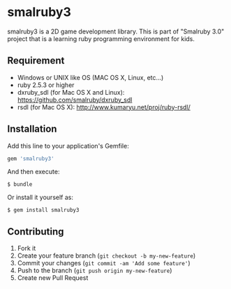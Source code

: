 # smalruby3

smalruby3 is a 2D game development library.
This is part of "Smalruby 3.0" project that is a learning ruby programming
environment for kids.

## Requirement

* Windows or UNIX like OS (MAC OS X, Linux, etc...)
* ruby 2.5.3 or higher
* dxruby_sdl (for Mac OS X and Linux): https://github.com/smalruby/dxruby_sdl
* rsdl (for Mac OS X): http://www.kumaryu.net/proj/ruby-rsdl/

## Installation

Add this line to your application's Gemfile:

```ruby
gem 'smalruby3'
```

And then execute:

```
$ bundle
```

Or install it yourself as:

```
$ gem install smalruby3
```

## Contributing

1. Fork it
2. Create your feature branch (`git checkout -b my-new-feature`)
3. Commit your changes (`git commit -am 'Add some feature'`)
4. Push to the branch (`git push origin my-new-feature`)
5. Create new Pull Request
